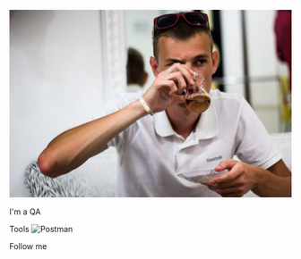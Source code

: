 ![Header](https://github.com/Danifer032/danifer032/blob/main/assets/l3nObREX6Xo.jpg)

I'm a QA

Tools
![Postman](https://img.shields.io/badge/POSTMAN-orange)

Follow me